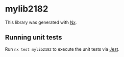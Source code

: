 # mylib2182

This library was generated with [Nx](https://nx.dev).

## Running unit tests

Run `nx test mylib2182` to execute the unit tests via [Jest](https://jestjs.io).
